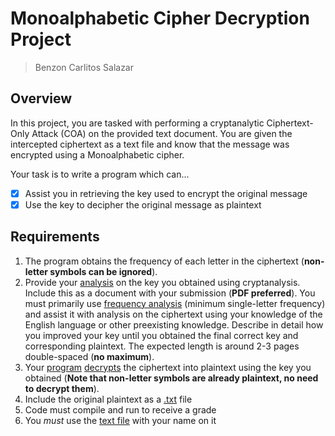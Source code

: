 # Monoalphabetic Cipher Decryption Project
> Benzon Carlitos Salazar

## Overview
In this project, you are tasked with performing a cryptanalytic Ciphertext-Only Attack (COA) on the provided text document.  You are given the intercepted ciphertext as a text file and know that the message was encrypted using a Monoalphabetic cipher.

Your task is to write a program which can...

- [x] Assist you in retrieving the key used to encrypt the original message
- [x] Use the key to decipher the original message as plaintext

## Requirements
1. The program obtains the frequency of each letter in the ciphertext (**non-letter symbols can be ignored**).
2. Provide your [analysis](/src/analysis/Analysis.txt) on the key you obtained using cryptanalysis.  Include this as a document with your submission (**PDF preferred**).  You must primarily use [frequency analysis](/src/out/LetterFrequency.csv) (minimum single-letter frequency) and assist it with analysis on the ciphertext using your knowledge of the English language or other preexisting knowledge.  Describe in detail how you improved your key until you obtained the final correct key and corresponding plaintext.  The expected length is around 2-3 pages double-spaced (**no maximum**).
3. Your [program](/src/Monoalphabetic.java) [decrypts](/src/out/plainText.txt) the ciphertext into plaintext using the key you obtained (**Note that non-letter symbols are already plaintext, no need to decrypt them**).
4. Include the original plaintext as a [.txt](/src/BenzonS.txt) file
5. Code must compile and run to receive a grade
6. You *must* use the [text file](/src/BenzonS.txt) with your name on it
